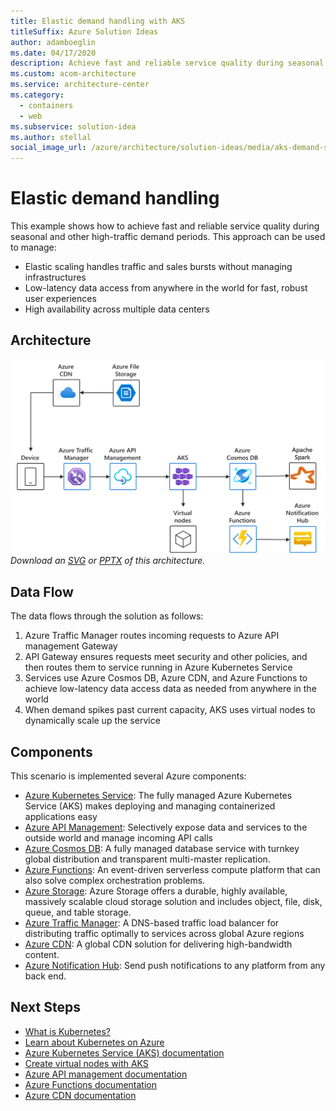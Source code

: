```yaml
---
title: Elastic demand handling with AKS
titleSuffix: Azure Solution Ideas
author: adamboeglin
ms.date: 04/17/2020
description: Achieve fast and reliable service quality during seasonal and other high-traffic demand periods
ms.custom: acom-architecture
ms.service: architecture-center
ms.category:
  - containers
  - web
ms.subservice: solution-idea
ms.author: stellal
social_image_url: /azure/architecture/solution-ideas/media/aks-demand-spikes.png
---
```


# Elastic demand handling

This example shows how to achieve fast and reliable service quality during seasonal and other high-traffic demand periods. This approach can be used to manage:

- Elastic scaling handles traffic and sales bursts without managing infrastructures
- Low-latency data access from anywhere in the world for fast, robust user experiences
- High availability across multiple data centers

## Architecture

![Architecture Diagram](../media/aks-demand-spikes.png)
*Download an [SVG](../media/aks-demand-spikes.svg) or [PPTX](../media/aks-demand-spikes.pptx) of this architecture.*

## Data Flow

The data flows through the solution as follows:

1. Azure Traffic Manager routes incoming requests to Azure API management Gateway
2. API Gateway ensures requests meet security and other policies, and then routes them to service running in Azure Kubernetes Service
3. Services use Azure Cosmos DB, Azure CDN, and Azure Functions to achieve low-latency data access data as needed from anywhere in the world
4. When demand spikes past current capacity, AKS uses virtual nodes to dynamically scale up the service

## Components

This scenario is implemented several Azure components:

- [Azure Kubernetes Service](https://azure.microsoft.com/services/kubernetes-service/): The fully managed Azure Kubernetes Service (AKS) makes deploying and managing containerized applications easy
- [Azure API Management](https://azure.microsoft.com/services/api-management/): Selectively expose data and services to the outside world and manage incoming API calls
- [Azure Cosmos DB](https://azure.microsoft.com/services/cosmos-db/): A fully managed database service with turnkey global distribution and transparent multi-master replication.
- [Azure Functions](https://azure.microsoft.com/services/functions/): An event-driven serverless compute platform that can also solve complex orchestration problems.
- [Azure Storage](https://azure.microsoft.com/services/storage/): Azure Storage offers a durable, highly available, massively scalable cloud storage solution and includes object, file, disk, queue, and table storage.
- [Azure Traffic Manager](https://azure.microsoft.com/services/traffic-manager/): A DNS-based traffic load balancer for distributing traffic optimally to services across global Azure regions
- [Azure CDN](https://azure.microsoft.com/services/cdn/): A global CDN solution for delivering high-bandwidth content.
- [Azure Notification Hub](https://azure.microsoft.com/services/notification-hubs/): Send push notifications to any platform from any back end.

## Next Steps

- [What is Kubernetes?](https://azure.microsoft.com/topic/what-is-kubernetes/)
- [Learn about Kubernetes on Azure](https://azure.microsoft.com/overview/kubernetes-on-azure/)
- [Azure Kubernetes Service (AKS) documentation](/azure/aks)
- [Create virtual nodes with AKS](/azure/aks/virtual-nodes-portal)
- [Azure API management documentation](/azure/api-management/)
- [Azure Functions documentation](/azure/azure-functions/)
- [Azure CDN documentation](/azure/cdn/)
